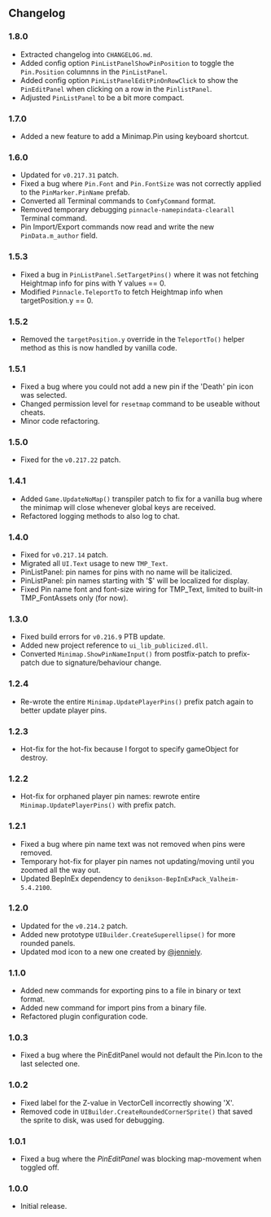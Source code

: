 ## Changelog

### 1.8.0

  * Extracted changelog into `CHANGELOG.md`.
  * Added config option `PinListPanelShowPinPosition` to toggle the `Pin.Position` columnns in the `PinListPanel`.
  * Added config option `PinListPanelEditPinOnRowClick` to show the `PinEditPanel` when clicking on a row in the
    `PinlistPanel`.
  * Adjusted `PinListPanel` to be a bit more compact.

### 1.7.0

  * Added a new feature to add a Minimap.Pin using keyboard shortcut.

### 1.6.0

  * Updated for `v0.217.31` patch.
  * Fixed a bug where `Pin.Font` and `Pin.FontSize` was not correctly applied to the `PinMarker.PinName` prefab.
  * Converted all Terminal commands to `ComfyCommand` format.
  * Removed temporary debugging `pinnacle-namepindata-clearall` Terminal command.
  * Pin Import/Export commands now read and write the new `PinData.m_author` field.

### 1.5.3

  * Fixed a bug in `PinListPanel.SetTargetPins()` where it was not fetching Heightmap info for pins with Y values == 0.
  * Modified `Pinnacle.TeleportTo` to fetch Heightmap info when targetPosition.y == 0.

### 1.5.2

  * Removed the `targetPosition.y` override in the `TeleportTo()` helper method as this is now handled by vanilla code.

### 1.5.1

  * Fixed a bug where you could not add a new pin if the 'Death' pin icon was selected.
  * Changed permission level for `resetmap` command to be useable without cheats.
  * Minor code refactoring.

### 1.5.0

  * Fixed for the `v0.217.22` patch.

### 1.4.1

  * Added `Game.UpdateNoMap()` transpiler patch to fix for a vanilla bug where the minimap will close whenever global
    keys are received.
  * Refactored logging methods to also log to chat.

### 1.4.0

  * Fixed for `v0.217.14` patch.
  * Migrated all `UI.Text` usage to new `TMP_Text`.
  * PinListPanel: pin names for pins with no name will be italicized.
  * PinListPanel: pin names starting with '$' will be localized for display.
  * Fixed Pin name font and font-size wiring for TMP_Text, limited to built-in TMP_FontAssets only (for now).

### 1.3.0

  * Fixed build errors for `v0.216.9` PTB update.
  * Added new project reference to `ui_lib_publicized.dll`.
  * Converted `Minimap.ShowPinNameInput()` from postfix-patch to prefix-patch due to signature/behaviour change.

### 1.2.4

  * Re-wrote the entire `Minimap.UpdatePlayerPins()` prefix patch again to better update player pins.

### 1.2.3

  * Hot-fix for the hot-fix because I forgot to specify gameObject for destroy.

### 1.2.2

  * Hot-fix for orphaned player pin names: rewrote entire `Minimap.UpdatePlayerPins()` with prefix patch.

### 1.2.1

  * Fixed a bug where pin name text was not removed when pins were removed.
  * Temporary hot-fix for player pin names not updating/moving until you zoomed all the way out.
  * Updated BepInEx dependency to `denikson-BepInExPack_Valheim-5.4.2100`.

### 1.2.0

  * Updated for the `v0.214.2` patch.
  * Added new prototype `UIBuilder.CreateSuperellipse()` for more rounded panels.
  * Updated mod icon to a new one created by [@jenniely](https://twitter.com/jenniely).

### 1.1.0

  * Added new commands for exporting pins to a file in binary or text format.
  * Added new command for import pins from a binary file.
  * Refactored plugin configuration code.

### 1.0.3

  * Fixed a bug where the PinEditPanel would not default the Pin.Icon to the last selected one.

### 1.0.2

  * Fixed label for the Z-value in VectorCell incorrectly showing 'X'.
  * Removed code in `UIBuilder.CreateRoundedCornerSprite()` that saved the sprite to disk, was used for debugging.

### 1.0.1

  * Fixed a bug where the *PinEditPanel* was blocking map-movement when toggled off.

### 1.0.0

  * Initial release.
